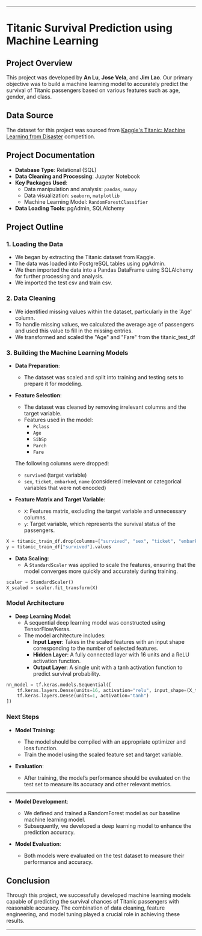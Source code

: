 

---

# Titanic Survival Prediction using Machine Learning

## Project Overview

This project was developed by **An Lu**, **Jose Vela**, and **Jim Lao**. Our primary objective was to build a machine learning model to accurately predict the survival of Titanic passengers based on various features such as age, gender, and class.

## Data Source

The dataset for this project was sourced from [Kaggle's Titanic: Machine Learning from Disaster](https://www.kaggle.com/c/titanic) competition.

## Project Documentation

- **Database Type**: Relational (SQL)
- **Data Cleaning and Processing**: Jupyter Notebook
- **Key Packages Used**:
  - Data manipulation and analysis: `pandas`, `numpy`
  - Data visualization: `seaborn`, `matplotlib`
  - Machine Learning Model: `RandomForestClassifier`
- **Data Loading Tools**: pgAdmin, SQLAlchemy

## Project Outline

### 1. Loading the Data

- We began by extracting the Titanic dataset from Kaggle.
- The data was loaded into PostgreSQL tables using pgAdmin.
- We then imported the data into a Pandas DataFrame using SQLAlchemy for further processing and analysis.
- We imported the test csv and train csv.

### 2. Data Cleaning

- We identified missing values within the dataset, particularly in the 'Age' column.
- To handle missing values, we calculated the average age of passengers and used this value to fill in the missing entries.
- We transformed and scaled the "Age" and "Fare" from the titanic_test_df

### 3. Building the Machine Learning Models

- **Data Preparation**:
  - The dataset was scaled and split into training and testing sets to prepare it for modeling.


- **Feature Selection**:
  - The dataset was cleaned by removing irrelevant columns and the target variable.
  - Features used in the model:
    - `Pclass`
    - `Age`
    - `SibSp`
    - `Parch`
    - `Fare`
  
  The following columns were dropped:
  - `survived` (target variable)
  - `sex`, `ticket`, `embarked`, `name` (considered irrelevant or categorical variables that were not encoded)

- **Feature Matrix and Target Variable**:
  - `X`: Features matrix, excluding the target variable and unnecessary columns.
  - `y`: Target variable, which represents the survival status of the passengers.

```python
X = titanic_train_df.drop(columns=["survived", "sex", "ticket", "embarked", "name"]).values
y = titanic_train_df["survived"].values
```

- **Data Scaling**:
  - A `StandardScaler` was applied to scale the features, ensuring that the model converges more quickly and accurately during training.

```python
scaler = StandardScaler()
X_scaled = scaler.fit_transform(X)
```

### Model Architecture

- **Deep Learning Model**:
  - A sequential deep learning model was constructed using TensorFlow/Keras.
  - The model architecture includes:
    - **Input Layer**: Takes in the scaled features with an input shape corresponding to the number of selected features.
    - **Hidden Layer**: A fully connected layer with 16 units and a ReLU activation function.
    - **Output Layer**: A single unit with a tanh activation function to predict survival probability.

```python
nn_model = tf.keras.models.Sequential([
    tf.keras.layers.Dense(units=16, activation="relu", input_shape=(X_train_scaled.shape[1],)),
    tf.keras.layers.Dense(units=1, activation="tanh")
])
```

### Next Steps

- **Model Training**:
  - The model should be compiled with an appropriate optimizer and loss function.
  - Train the model using the scaled feature set and target variable.

- **Evaluation**:
  - After training, the model’s performance should be evaluated on the test set to measure its accuracy and other relevant metrics.

---


  
- **Model Development**:
  - We defined and trained a RandomForest model as our baseline machine learning model.
  - Subsequently, we developed a deep learning model to enhance the prediction accuracy.
  
- **Model Evaluation**:
  - Both models were evaluated on the test dataset to measure their performance and accuracy.

## Conclusion

Through this project, we successfully developed machine learning models capable of predicting the survival chances of Titanic passengers with reasonable accuracy. The combination of data cleaning, feature engineering, and model tuning played a crucial role in achieving these results.

---


  
